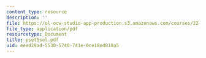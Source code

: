 ```yaml
---
content_type: resource
description: ''
file: https://ol-ocw-studio-app-production.s3.amazonaws.com/courses/22-616-plasma-transport-theory-fall-2003/eeed29ad55305740741e0ce18ed810a5_pset5sol.pdf
file_type: application/pdf
resourcetype: Document
title: pset5sol.pdf
uid: eeed29ad-5530-5740-741e-0ce18ed810a5
---
```

